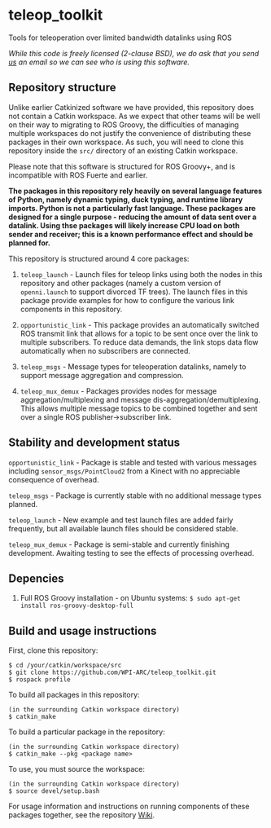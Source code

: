 teleop_toolkit
==============

Tools for teleoperation over limited bandwidth datalinks using ROS

*While this code is freely licensed (2-clause BSD), we do ask that you send [us](mailto:calder.pg@gmail.com) an email so we can see who is using this software.*

Repository structure
--------------------
Unlike earlier Catkinized software we have provided, this repository does not contain a Catkin workspace. As we expect that other teams will be well on their way to migrating to ROS Groovy, the difficulties of managing multiple workspaces do not justify the convenience of distributing these packages in their own workspace. As such, you will need to clone this repository inside the `src/` directory of an existing Catkin workspace.

Please note that this software is structured for ROS Groovy+, and is incompatible with ROS Fuerte and earlier.

**The packages in this repository rely heavily on several language features of Python, namely dynamic typing, duck typing, and runtime library imports. Python is not a particularly fast language. These packages are designed for a single purpose - reducing the amount of data sent over a datalink. Using thse packages will likely increase CPU load on both sender and receiver; this is a known performance effect and should be planned for.**

This repository is structured around 4 core packages:

1.  `teleop_launch` - Launch files for teleop links using both the nodes in this repository and other packages (namely a custom version of `openni.launch` to support divorced TF trees). The launch files in this package provide examples for how to configure the various link components in this repository.

2.  `opportunistic_link` - This package provides an automatically switched ROS transmit link that allows for a topic to be sent once over the link to multiple subscribers. To reduce data demands, the link stops data flow automatically when no subscribers are connected.

3.  `teleop_msgs` - Message types for teleoperation datalinks, namely to support message aggregation and compression.

4.  `teleop_mux_demux` - Packages provides nodes for message aggregation/multiplexing and message dis-aggregation/demultiplexing. This allows multiple message topics to be combined together and sent over a single ROS publisher->subscriber link.

Stability and development status
--------------------------------
`opportunistic_link` - Package is stable and tested with various messages including `sensor_msgs/PointCloud2` from a Kinect with no appreciable consequence of overhead.

`teleop_msgs` - Package is currently stable with no additional message types planned.

`teleop_launch` - New example and test launch files are added fairly frequently, but all available launch files should be considered stable.

`teleop_mux_demux` - Package is semi-stable and currently finishing development. Awaiting testing to see the effects of processing overhead.

Depencies
---------
1.  Full ROS Groovy installation - on Ubuntu systems: `$ sudo apt-get install ros-groovy-desktop-full`

Build and usage instructions
----------------------------
First, clone this repository:
```
$ cd /your/catkin/workspace/src
$ git clone https://github.com/WPI-ARC/teleop_toolkit.git
$ rospack profile
```
To build all packages in this repository:

```
(in the surrounding Catkin workspace directory)
$ catkin_make
```
To build a particular package in the repository:

```
(in the surrounding Catkin workspace directory)
$ catkin_make --pkg <package name>
```
To use, you must source the workspace:

```
(in the surrounding Catkin workspace directory)
$ source devel/setup.bash
```

For usage information and instructions on running components of these packages together, see the repository [Wiki](https://github.com/WPI-ARC/teleop_toolkit/wiki).
